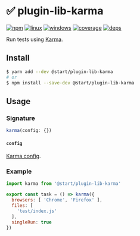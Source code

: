 # ✅ plugin-lib-karma

[![npm](https://img.shields.io/npm/v/@start/plugin-lib-karma.svg?style=flat-square)](https://www.npmjs.com/package/@start/plugin-lib-karma) [![linux](https://img.shields.io/travis/deepsweet/start/master.svg?label=linux&style=flat-square)](https://travis-ci.org/deepsweet/start) [![windows](https://img.shields.io/appveyor/ci/deepsweet/start/master.svg?label=windows&style=flat-square)](https://ci.appveyor.com/project/deepsweet/start) [![coverage](https://img.shields.io/codecov/c/github/deepsweet/start/master.svg?style=flat-square)](https://codecov.io/github/deepsweet/start) [![deps](https://david-dm.org/deepsweet/start.svg?path=packages/plugin-lib-karma&style=flat-square)](https://david-dm.org/deepsweet/start?path=packages/plugin-lib-karma)

Run tests using [Karma](https://github.com/karma-runner/karma).

## Install

```sh
$ yarn add --dev @start/plugin-lib-karma
# or
$ npm install --save-dev @start/plugin-lib-karma
```

## Usage

### Signature

```ts
karma(config: {})
```

#### `config`

[Karma config](https://karma-runner.github.io/2.0/config/configuration-file.html).

### Example

```js
import karma from '@start/plugin-lib-karma'

export const task = () => karma({
  browsers: [ 'Chrome', 'Firefox' ],
  files: [
    'test/index.js'
  ],
  singleRun: true
})
```
